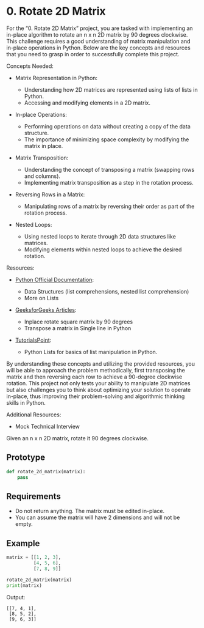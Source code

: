 # 0. Rotate 2D Matrix

For the “0. Rotate 2D Matrix” project, you are tasked with implementing an in-place algorithm to rotate an n x n 2D matrix by 90 degrees clockwise. This challenge requires a good understanding of matrix manipulation and in-place operations in Python. Below are the key concepts and resources that you need to grasp in order to successfully complete this project.

Concepts Needed:

- Matrix Representation in Python:
    - Understanding how 2D matrices are represented using lists of lists in Python.
    - Accessing and modifying elements in a 2D matrix.

- In-place Operations:
    - Performing operations on data without creating a copy of the data structure.
    - The importance of minimizing space complexity by modifying the matrix in place.

- Matrix Transposition:
    - Understanding the concept of transposing a matrix (swapping rows and columns).
    - Implementing matrix transposition as a step in the rotation process.

- Reversing Rows in a Matrix:
    - Manipulating rows of a matrix by reversing their order as part of the rotation process.

- Nested Loops:
    - Using nested loops to iterate through 2D data structures like matrices.
    - Modifying elements within nested loops to achieve the desired rotation.

Resources:

- [Python Official Documentation](https://docs.python.org/3/tutorial/datastructures.html):
    - Data Structures (list comprehensions, nested list comprehension)
    - More on Lists

- [GeeksforGeeks Articles](https://www.geeksforgeeks.org/):
    - Inplace rotate square matrix by 90 degrees
    - Transpose a matrix in Single line in Python

- [TutorialsPoint](https://www.tutorialspoint.com/python/index.htm):
    - Python Lists for basics of list manipulation in Python.

By understanding these concepts and utilizing the provided resources, you will be able to approach the problem methodically, first transposing the matrix and then reversing each row to achieve a 90-degree clockwise rotation. This project not only tests your ability to manipulate 2D matrices but also challenges you to think about optimizing your solution to operate in-place, thus improving their problem-solving and algorithmic thinking skills in Python.

Additional Resources:

- Mock Technical Interview



Given an n x n 2D matrix, rotate it 90 degrees clockwise.

## Prototype

```python
def rotate_2d_matrix(matrix):
    pass
```

## Requirements

- Do not return anything. The matrix must be edited in-place.
- You can assume the matrix will have 2 dimensions and will not be empty.

## Example

```python
matrix = [[1, 2, 3],
          [4, 5, 6],
          [7, 8, 9]]

rotate_2d_matrix(matrix)
print(matrix)
```

Output:

```
[[7, 4, 1],
 [8, 5, 2],
 [9, 6, 3]]
```
